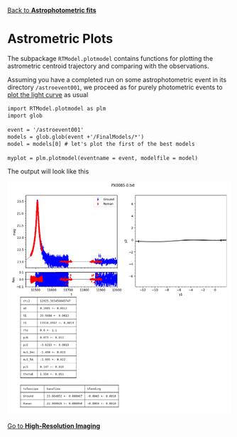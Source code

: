 [Back to **Astrophotometric fits**](Astrophotometric.md)

# Astrometric Plots

The subpackage `RTModel.plotmodel` contains functions for plotting the astrometric centroid trajectory and comparing with the observations.

Assuming you have a completed run on some astrophotometric event in its directory `/astroevent001`, we proceed as for purely photometric events to [plot the light curve](PlotModel.ms) as usual

```
import RTModel.plotmodel as plm
import glob

event = '/astroevent001'
models = glob.glob(event +'/FinalModels/*')
model = models[0] # let's plot the first of the best models

myplot = plm.plotmodel(eventname = event, modelfile = model)
```

The output will look like this

<img src="figs/fig_astrophot.png" width = 900>




[Go to **High-Resolution Imaging**](HighResolutionImaging.md)
